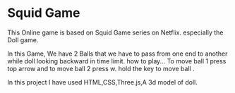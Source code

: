 # Squid Game
This Online game is based on Squid Game series on Netflix. especially the Doll game.

In this Game, We have 2 Balls that we have to pass from one end to another while doll looking backward in time limit. 
how to play...
To move ball 1 press top arrow and to move ball 2 press w.
hold the key to move ball .

In this project I have used HTML,CSS,Three.js,A 3d model of doll. 


 

